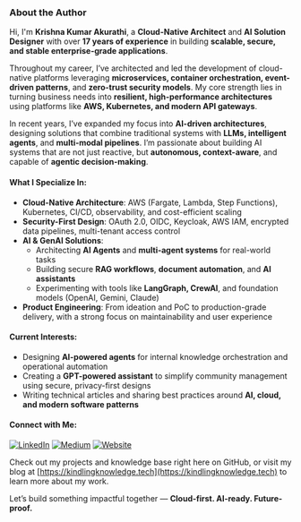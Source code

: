 ### About the Author

Hi, I'm **Krishna Kumar Akurathi**, a **Cloud-Native Architect** and **AI Solution Designer** with over **17 years of experience** in building **scalable, secure, and stable enterprise-grade applications**.

Throughout my career, I’ve architected and led the development of cloud-native platforms leveraging **microservices, container orchestration, event-driven patterns**, and **zero-trust security models**. My core strength lies in turning business needs into **resilient, high-performance architectures** using platforms like **AWS, Kubernetes, and modern API gateways**.

In recent years, I’ve expanded my focus into **AI-driven architectures**, designing solutions that combine traditional systems with **LLMs, intelligent agents**, and **multi-modal pipelines**. I’m passionate about building AI systems that are not just reactive, but **autonomous, context-aware**, and capable of **agentic decision-making**.

#### What I Specialize In:
- **Cloud-Native Architecture**: AWS (Fargate, Lambda, Step Functions), Kubernetes, CI/CD, observability, and cost-efficient scaling
- **Security-First Design**: OAuth 2.0, OIDC, Keycloak, AWS IAM, encrypted data pipelines, multi-tenant access control
- **AI & GenAI Solutions**:
  - Architecting **AI Agents** and **multi-agent systems** for real-world tasks
  - Building secure **RAG workflows**, **document automation**, and **AI assistants**
  - Experimenting with tools like **LangGraph, CrewAI**, and foundation models (OpenAI, Gemini, Claude)
- **Product Engineering**: From ideation and PoC to production-grade delivery, with a strong focus on maintainability and user experience

#### Current Interests:
- Designing **AI-powered agents** for internal knowledge orchestration and operational automation
- Creating a **GPT-powered assistant** to simplify community management using secure, privacy-first designs
- Writing technical articles and sharing best practices around **AI, cloud, and modern software patterns**

#### Connect with Me:
[![LinkedIn](https://img.shields.io/badge/LinkedIn-Profile-blue)](http://linkedin.com/in/krishna-kumar-akurathi-b960302b)
[![Medium](https://img.shields.io/badge/Medium-Blog-black)](https://medium.com/@kindlingknowledge)
[![Website](https://img.shields.io/badge/Website-KindlingKnowledge.tech-blueviolet)](https://kindlingknowledge.tech)

Check out my projects and knowledge base right here on GitHub, or visit my blog at [https://kindlingknowledge.tech](https://kindlingknowledge.tech) to learn more about my work.

Let’s build something impactful together — **Cloud-first. AI-ready. Future-proof.**
